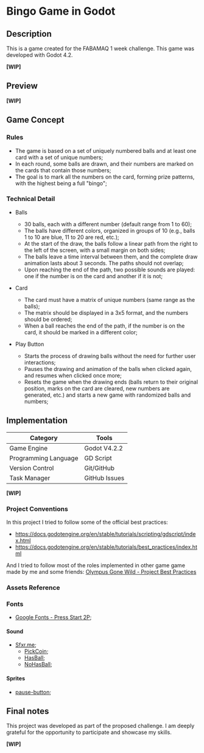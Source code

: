 # Bingo Game in Godot

## Description

This is a game created for the FABAMAQ 1 week challenge. This game was developed with Godot 4.2.

**[WIP]**

## Preview

**[WIP]**

## Game Concept

### Rules

- The game is based on a set of uniquely numbered balls and at least one card with a set of unique numbers;
- In each round, some balls are drawn, and their numbers are marked on the cards that contain those numbers;
- The goal is to mark all the numbers on the card, forming prize patterns, with the highest being a full "bingo";

### Technical Detail

- Balls
  - 30 balls, each with a different number (default range from 1 to 60);
  - The balls have different colors, organized in groups of 10 (e.g., balls 1 to 10 are blue, 11 to 20 are red, etc.);
  - At the start of the draw, the balls follow a linear path from the right to the left of the screen, with a small margin on both sides;
  - The balls leave a time interval between them, and the complete draw animation lasts about 3 seconds. The paths should not overlap;
  - Upon reaching the end of the path, two possible sounds are played: one if the number is on the card and another if it is not;

- Card
  - The card must have a matrix of unique numbers (same range as the balls);
  - The matrix should be displayed in a 3x5 format, and the numbers should be ordered;
  - When a ball reaches the end of the path, if the number is on the card, it should be marked in a different color;

- Play Button
  - Starts the process of drawing balls without the need for further user interactions;
  - Pauses the drawing and animation of the balls when clicked again, and resumes when clicked once more;
  - Resets the game when the drawing ends (balls return to their original position, marks on the card are cleared, new numbers are generated, etc.) and starts a new game with randomized balls and numbers;


## Implementation

| Category             | Tools         |
| -------------------- | ------------- |
| Game Engine          | Godot V4.2.2  |
| Programming Language | GD Script     |
| Version Control      | Git/GitHub    |
| Task Manager         | GitHub Issues |

**[WIP]**

### Project Conventions

In this project I tried to follow some of the official best practices:

- https://docs.godotengine.org/en/stable/tutorials/scripting/gdscript/index.html
- https://docs.godotengine.org/en/stable/tutorials/best_practices/index.html

And I tried to follow most of the roles implemented in other game game made by me and some friends: [Olympus Gone Wild - Project Best Practices](https://github.com/FlamingoFiestaStudio/OlympusGoneWild/wiki/ProjectBestPractices)

### Assets Reference

### Fonts

- [Google Fonts - Press Start 2P](https://fonts.google.com/specimen/Press+Start+2P);

#### Sound

- [Sfxr.me](https://sfxr.me/);
  - [PickCoin](https://sfxr.me/#34T6PkntbT2sPpbmSdLFDELp8y1kb4VawKK94uMgoA5tpbEfxkuFCncQ37qaDFr13PE72UGGhAFbTZhHVCMSqQZGgV81iYbzxnR3Epg5APmbv6CRbMA8Y1ucs);
  - [HasBall](https://sfxr.me/#34T6PkkMojo6d3YifwWNNFATMy28KAwRx9Va9yT5Z5rNKVFvyGNHnKR9H8PuYnykfT3FX5ttpLoT7JqXS4N3FxjGnet41axKYYVU7HqYtdyyefBG4tdjNfcmV);
  - [NoHasBall](https://sfxr.me/#111116wGFWgc4XCLFSkQ7hGSXiiQM3FSF7f817ta9LYaXDJVErQsKjMLUBVkeaLaE2WxufKhAbU2dNXLkgAWUQgrPAzA8SZ6eB2bmjF8P9TbfFJY12isT4RM);

#### Sprites

- [pause-button](https://game-icons.net/tags/gui.html);

## Final notes

This project was developed as part of the proposed challenge. I am deeply grateful for the opportunity to participate and showcase my skills.

**[WIP]**
